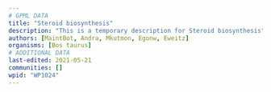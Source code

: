 ```yaml
---
# GPML DATA
title: "Steroid biosynthesis"
description: "This is a temporary description for Steroid biosynthesis"
authors: [MaintBot, Andra, Mkutmon, Egonw, Eweitz]
organisms: [Bos taurus]
# ADDITIONAL DATA
last-edited: 2021-05-21
communities: []
wpid: "WP1024"
---
```

